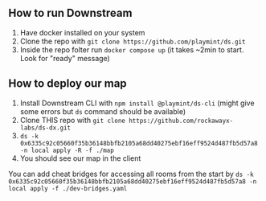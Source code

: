 
## How to run Downstream

1. Have docker installed on your system
2. Clone the repo with `git clone https://github.com/playmint/ds.git`
3. Inside the repo folter run `docker compose up` (it takes ~2min to start. Look for "ready" message)

## How to deploy our map

1. Install Downstream CLI with `npm install @playmint/ds-cli` (might give some errors but `ds` command should be available)
2. Clone THIS repo with `git clone https://github.com/rockawayx-labs/ds-dx.git`
3. `ds -k 0x6335c92c05660f35b36148bbfb2105a68dd40275ebf16eff9524d487fb5d57a8 -n local apply -R -f ./map`
4. You should see our map in the client

You can add cheat bridges for accessing all rooms from the start by
`ds -k 0x6335c92c05660f35b36148bbfb2105a68dd40275ebf16eff9524d487fb5d57a8 -n local apply -f ./dev-bridges.yaml`